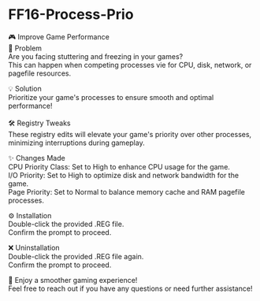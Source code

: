 # FF16-Process-Prio

🎮 Improve Game Performance</br>
🚩 Problem </br>
Are you facing stuttering and freezing in your games?</br>
This can happen when competing processes vie for CPU, disk, network, or pagefile resources.

💡 Solution</br>
Prioritize your game's processes to ensure smooth and optimal performance!</br>
</br>
🛠️ Registry Tweaks</br>
These registry edits will elevate your game's priority over other processes, minimizing interruptions during gameplay.

✨ Changes Made</br>
CPU Priority Class: Set to High to enhance CPU usage for the game.</br>
I/O Priority: Set to High to optimize disk and network bandwidth for the game.</br>
Page Priority: Set to Normal to balance memory cache and RAM pagefile processes.</br>



⚙️ Installation</br>
Double-click the provided .REG file.</br>
Confirm the prompt to proceed.</br>


❌ Uninstallation</br>
Double-click the provided .REG file again.</br>
Confirm the prompt to proceed.</br>

🚀 Enjoy a smoother gaming experience!</br>
Feel free to reach out if you have any questions or need further assistance!</br>
